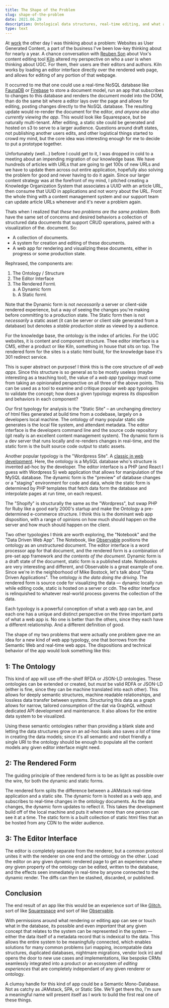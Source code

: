 ```yaml
---
title: The Shape of the Problem
slug: shape-of-the-problem
date: 2021.06.29
description: Ontological data structures, real-time editing, and what a web app _really_ is man.
type: text
---
```


At [work](https://smugmug.com) the other day I was thinking about a problem: Websites as User Generated Content, a part of the business I've been low-key thinking about for nearly a year. A chance conversation with [Reuben Son](https://reubenson.com/) about Vox's content editing tool [Kiln](https://github.com/clay/clay-kiln) altered my perspective on who a _user_ is when thinking about UGC. For them, their users are their editors and authors. Kiln works by loading an editor interface directly over the rendered web page, and allows for editing of any portion of that webpage.

It occurred to me that one could use a real-time NoSQL database like [FaunaDB](https://fauna.com/) or [Firebase](https://firebase.google.com/) to store a document model, run an app that subscribes to changes to this database and renders the document model into the DOM, than do the same bit where a editor lays over the page and allows for editing, posting changes directly to the NoSQL database. The resulting update would re-render the document for the editor, _and anyone else also currently viewing the app_. This would look like Squarespace, but be naturally multi-tenant. After editing, a static site could be generated and hosted on s3 to serve to a larger audience. Questions around draft states, not publishing another users edits, and other logistical things started to crowd my mind, but the core idea was interesting enough for me to decide to put a prototype together.

Unfortunately (well…) before I could get to it, I was dropped in cold to a meeting about an impending migration of our knowledge base. We have hundreds of articles with URLs that are going to get 100s of new URLs and we have to update them across out entire application, hopefully also solving the problem for good and never having to do it again. Since our larger content strategy was at the forefront of my mind, I pitched creating a Knowledge Organization System that associates a UUID with an article URL, then consume that UUID in applications and not worry about the URL. Front the whole thing with a content management system and our support team can update article URLs whenever and it's never a problem 
again. 

Thats when I realized that _these two problems are the same problem_. Both have the same set of concerns and desired behaviors a collection of structured data documents that support CRUD operations, paired with a visualization of the. document. So:

- A collection of documents.
- A system for creation and editing of these documents.
- A web app for rendering and visualizing these documents, either in progress or some production state.

Rephrased, the components are:

1. The Ontology / Structure
2. The Editor Interface 
3. The Rendered Form\  
	a. A Dynamic form\
	b. A Static form\

Note that the Dynamic form is not _necessarily_ a server or client-side rendered experience, but a way of seeing the changes you're making before committing to a production state.  The Static form then is not _necessarily_ a static asset (it can be server or client side generated from a database) but denotes a _stable production state_ as viewed by a audience.

For the knowledge base, the ontology is the index of articles. For the UGC websites, it is content and component structure. Thee editor interface is a CMS, either a product or like Kiln, something in house that sits on top. The rendered form for the sites is a static html build, for the knowledge base it's 301 redirect service. 

This is super abstract on purpose! I think this is the core structure of _all web apps_. Since this structure is so general as to be mostly useless (maybe interesting as a teaching tool),  the value of a _web app typology_ must come from taking an opinionated perspective on all three of the above points. This can be used as a tool to examine and critique popular web app typologies to validate the concept; how does a given typology express its disposition and behaviors in each component?

Our first typology for analysis is the "Static Site" – an unchanging directory of html files generated at build time from a codebase, largely on a developers local machine. The ontology of many popular static site generates is the local file system, and attendant metadata. The editor interface is the developers command line and the source code repository (git really is an excellent content management system). The dynamic form is a dev server that runs locally and re-renders changes in real-time, and the static form is the built source code output to static assets.

Another popular typology is the "Wordpress Site". A [classic in web development](/wordpress-but-not-terriible). Here, the ontology is a MySQL database who's structure is invented ad-hoc by the developer. The editor interface is a PHP (and React I guess with Wordpress 5) web application that allows for manipulation of the MySQL database. The dynamic form is the "preview" of database changes or a "staging" environment for code and data, whole the static form is determined by PHP templates that fetch data form the database and interpolate pages at run time, on each request. 

The "Shopify" is structurally the same as the "Wordpress", but swap PHP for Ruby like a good early 2000's startup and make the  Ontology a pre-determined e-commerce structure. I think this is the dominant web app disposition, with a range of opinions on how much should happen on the server and how much should happen on the client.

Two other typologies I think are worth exploring, the "Notebook" and the "Data Driven Web App". The Notebook, like [Observable](https://observablehq.com/) positions the ontology as an unstructured document. The editor interface is a word processor app for that document, and the rendered form is a combination of pre-set app framework and _the contents of the document_. Dynamic form is a draft state of the document, static form is a published state. Notebooks are very interesting and different, and Observable is a great example of one. Since we're in the neighborhood of Mike Bostock, let's talk about "Data Driven Applications". The ontology _is the data doing the driving_. The rendered form is source code for visualizing the data — dynamic locally run while editing code, static is hosted on a server or cdn. The editor interface is relinquished to whatever real-world process governs the collection of the data.

Each typology is a powerful conception of what a web app can be, and each one has a unique and distinct perspective on the three important parts of what a web app is. No one is better than the others, since they each have a different relationship. And a different definition of good. 

The shape of my two problems that were actually one problem gave me an idea for a new kind of web app typology, one that borrows from the Semantic Web and real-time web apps. The dispositions and technical behavior of the app would look something like this:

## 1: The Ontology

This kind of app will use off-the-shelf RFDA or JSON-LD ontologies. These ontologies can be extended or created, but _must_ be valid RDFA or JSON-LD (either is fine, since they can be machine translated into each other). This allows for deeply semantic structures, machine readable relationships, and lossless data transfer between systems. Structuring this data as a graph allows for narrow, tailored _consumption_ of the dat via GraphQL without dedicated API development and maintenance. It also allows for the entire data system to be visualized.

Using these semantic ontologies rather than providing a blank slate and letting the data structures grow on an ad-hoc basis also saves _a lot_ of time in creating the data models; since it's all semantic and robot friendly a single URI to the ontology should be enough to populate all the content models any given editor interface might need.

## 2: The Rendered Form

The guiding principle of thee rendered form is to be as light as possible over the wire, for both the dynamic and static forms.

The rendered form splits the difference between a JAMstack real-time application and a static site. The dynamic form is hosted as a web app, and subscribes to real-time changes in the ontology documents. As the data changes, the dynamic form updates to reflect it. This takes the development build off of the local machine and puts it where more than one person can see it at a time. The static form is a built collection of static html files that an be hosted from any CDN to the wider audience.

## 3: The Editor Interface

The editor is completely separate from the renderer, but a common protocol unites it with the renderer on one end and the ontology on the other. Load the editor on any given dynamic rendered page to get an experience where _any_ given property of the ontology can be edited, written to the database, and the effects seen immediately in real-time by anyone connected to the dynamic render. The diffs can then be stashed, discarded, or published. 

## Conclusion

The end result of an app like this would be an experience sort of like [Glitch](https://glitch.com/), sort of like [Squarespace](https://www.squarespace.com/) and sort of like [Observable](https://observablehq.com/). 

With permissions around what rendering or editing app can see or touch what in the database, its possible and even _important_ that any given concept that relates to the system can be represented in the system — either the data itself of a metadata record that is indexical to the data. This allows the entire system to be meaningfully connected, which enables solutions for many common problems (uri mapping, incompatable data structures, duplicated databases, nightmare migrations, vendor lock in) and opens the door to new use cases and implementations, like bespoke CRMs seamlessly integrated into a product or an ecosystem of _editing experiences_ that are completely independant of any given renderer or ontology. 

A clumsy handle for this kind of app could be a Semantic Mono-Database. Not as catchy as JAMstack, SPA, or Static Site. We'll get there tho, I'm sure a meaningful name will present itself as I work to build the first real one of these things.

